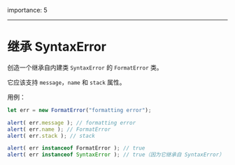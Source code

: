 importance: 5

---

# 继承 SyntaxError

创造一个继承自内建类 `SyntaxError` 的 `FormatError` 类。

它应该支持 `message`，`name` 和 `stack` 属性。

用例：

```js
let err = new FormatError("formatting error");

alert( err.message ); // formatting error
alert( err.name ); // FormatError
alert( err.stack ); // stack

alert( err instanceof FormatError ); // true
alert( err instanceof SyntaxError ); // true（因为它继承自 SyntaxError）
```
